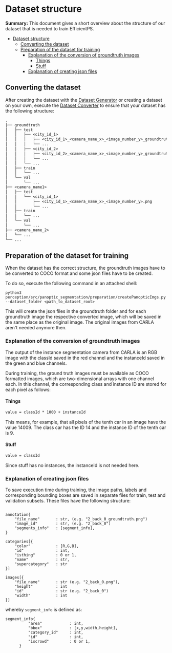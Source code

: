 # Dataset structure

**Summary:** This document gives a short overview about the structure of our dataset that is needed to train EfficientPS.

- [Dataset structure](#dataset-structure)
  - [Converting the dataset](#converting-the-dataset)
  - [Preparation of the dataset for training](#preparation-of-the-dataset-for-training)
    - [Explanation of the conversion of groundtruth images](#explanation-of-the-conversion-of-groundtruth-images)
      - [Things](#things)
      - [Stuff](#stuff)
    - [Explanation of creating json files](#explanation-of-creating-json-files)

## Converting the dataset

After creating the dataset with the [Dataset Generator](dataset_generator.md) or creating a dataset on your own,
execute the [Dataset Converter](../../code/perception/src/dataset_converter.py) to ensure that your dataset has the
following structure:

```diff
.
├── groundtruth
│   ├── test
│   │   ├── <city_id_1>
│   │   │   ├── <city_id_1>_<camera_name_x>_<image_number_y>_groundtruth.png
│   │   │   └── ...
│   │   ├── <city_id_2>
│   │   │   ├── <city_id_2>_<camera_name_x>_<image_number_y>_groundtruth.png
│   │   │   └── ...
│   │   └── ...
│   ├── train
│   │   └── ...
│   └── val
│       └── ...
├── <camera_name1>
│   ├── test
│   │   └── <city_id_1>
│   │       ├── <city_id_1>_<camera_name_x>_<image_number_y>.png
│   │       └── ...
│   ├── train
│   │   └── ...
│   └── val
│       └── ...
├── <camera_name_2>
│   └── ...
└── ...
```

## Preparation of the dataset for training

When the dataset has the correct structure, the groundtruth images have to be converted to COCO format and some
json files have to be created.

To do so, execute the following command in an attached shell:

```shell
python3 perception/src/panoptic_segmentation/preparation/createPanopticImgs.py --dataset_folder <path_to_dataset_root>
```

This will create the json files in the groundtruth folder and for each groundtruth image the respective converted
image, which will be saved in the same place as the original image. The original images from CARLA aren't needed
anymore then.

### Explanation of the conversion of groundtruth images

The output of the instance segmentation camera from CARLA is an RGB image with the classId saved in the red channel and
the instanceId saved in the green and blue channels.

During training, the ground truth images must be available as COCO formatted images, which are two-dimensional arrays
with one channel each. In this channel, the corresponding class and instance ID are stored for each pixel as follows:

#### Things

  ```markdown
  value = classId * 1000 + instanceId
  ```
  
  This means, for example, that all pixels of the tenth car in an image have the value 14009.
  The class car has the ID 14 and the instance ID of the tenth car is 9.

#### Stuff

  ```markdown
  value = classId
  ```
  
  Since stuff has no instances, the instanceId is not needed here.

### Explanation of creating json files

To save execution time during training, the image paths, labels and corresponding bounding boxes are saved in separate
files for train, test and validation subsets.
These files have the following structure:

```jsonpath

annotation{
    "file_name"       : str, (e.g. "2_back_0_groundtruth.png")
    "image_id"        : str, (e.g. "2_back_0")
    "segments_info"   : [segment_info],
}

categories[{
    "color"           : [R,G,B],
    "id"              : int,
    "isthing"         : 0 or 1,
    "name"            : str,
    "supercategory"   : str
}]

images[{
    "file_name"       : str (e.g. "2_back_0.png"),
    "height"          : int
    "id"              : str (e.g. "2_back_0")
    "width"           : int
}]

```

whereby ```segment_info``` is defined as:

```jsonpath
segment_info{
          "area"            : int,
          "bbox"            : [x,y,width,height],
          "category_id"     : int,
          "id"              : int,
          "iscrowd"         : 0 or 1,
      }
```
